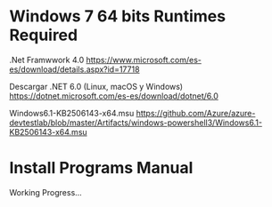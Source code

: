 # Windows 7 64 bits Runtimes Required


.Net Framwwork 4.0 https://www.microsoft.com/es-es/download/details.aspx?id=17718

Descargar .NET 6.0 (Linux, macOS y Windows) https://dotnet.microsoft.com/es-es/download/dotnet/6.0

Windows6.1-KB2506143-x64.msu https://github.com/Azure/azure-devtestlab/blob/master/Artifacts/windows-powershell3/Windows6.1-KB2506143-x64.msu


# Install Programs Manual

Working Progress...
